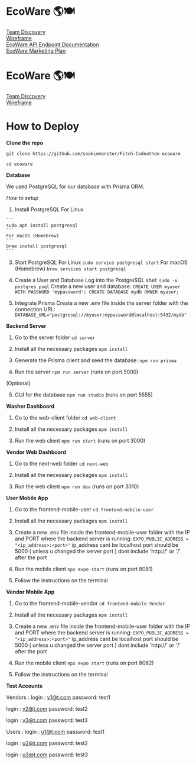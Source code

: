 # EcoWare 🌎🍽️
[Team Discovery](https://www.figma.com/board/gGCsLOUfskSWuw0Flmw9gt/Team-4-Discovery?node-id=0-1&node-type=canvas&t=GIlpj3XGpo9iecjX-0) <br>
[Wireframe](https://www.figma.com/design/vBSkMnoNiU1iBdxIJ5l15O/EcoWare?node-id=17-49&node-type=canvas&t=M0Y08aw3LX3AAdWn-0) <br>
[EcoWare API Endpoint Documentation](https://github.com/user-attachments/files/17452292/EcoWare.API.Endpoint.Documentation.pdf) <br>
[EcoWare Marketing Plan](https://github.com/user-attachments/files/17452301/EcoWare.Marketing.Plan.pdf)

# EcoWare 🌎🍽️
[Team Discovery](https://www.figma.com/board/gGCsLOUfskSWuw0Flmw9gt/Team-4-Discovery?node-id=0-1&node-type=canvas&t=GIlpj3XGpo9iecjX-0) <br>
[Wireframe](https://www.figma.com/design/vBSkMnoNiU1iBdxIJ5l15O/EcoWare?node-id=17-49&node-type=canvas&t=M0Y08aw3LX3AAdWn-0)

# How to Deploy

**Clone the repo**

```
git clone https://github.com/sookiemonster/Fitch-Codeathon ecoware

cd ecoware
```

**Database**

We used PostgreSQL for our database with Prisma ORM.

*How to setup*

  1. Install PostgreSQL
    For Linux

    ```
    sudo apt install postgresql
    ```
    For macOS (Homebrew) 
    ```
    brew install postgresql
    ```
    
  3. Start PostgreSQL
    For Linux 
    ```
    sudo service postgresql start
    ```
    For macOS (Homebrew) 
    ```
    brew services start postgresql
    ```
    
  5. Create a User and Database
    Log into the PostgreSQL shel: 
    ```
    sudo -u postgres psql
    ```
    Create a new user and database: 
    ```
    CREATE USER myuser WITH PASSWORD 'mypassword';
    CREATE DATABASE mydb OWNER myuser;
    ```

  7. Integrate Prisma
    Create a new .env file inside the server folder with the connection URL:
    ```
    DATABASE_URL="postgresql://myuser:mypassword@localhost:5432/mydb"
    ```

**Backend Server**

  1. Go to the server folder
    ```
    cd server
    ```

  3. Install all the necessary packages
    ```
    npm install
    ```

  5. Generate the Prisma client and seed the database:
    ```
    npm run prisma
    ```

  7. Run the server
    ```
    npm run server
    ```
    (runs on port 5000)

  (Optional)

  5. GUI for the database
    ```
    npm run studio
    ```
    (runs on port 5555)

**Washer Dashboard**

  1. Go to the web-client folder
    ```
    cd web-client
    ```

  3. Install all the necessary packages
    ```
    npm install
    ```

  5. Run the web client
    ```
    npm run start
    ```
    (runs on port 3000)

**Vendor Web Dashboard**

  1. Go to the next-web folder
    ```
    cd next-web
    ```

  3. Install all the necessary packages
    ```
    npm install
    ```

  5. Run the web client
    ```
    npm run dev
    ```
    (runs on port 3010)

**User Mobile App**

  1. Go to the frontend-mobile-user
    ```
    cd frontend-mobile-user
    ```

  3. Install all the necessary packages
    ```
    npm install
    ```

  5. Create a new .env file inside the frontend-mobile-user folder with the IP and PORT where the backend server is running:
    ```EXPO_PUBLIC_ADDRESS = "<ip_address>:<port>"```
    ip_address cant be localhost
    port should be 5000 ( unless u changed the server port )
    dont include 'http://' or '/' after the port

  6. Run the mobile client
    ```
    npx expo start
    ```
    (runs on port 8081)

  8. Follow the instructions on the terminal

**Vendor Mobile App**

  1. Go to the frontend-mobile-vendor
    ```
    cd frontend-mobile-Vendor
    ```

  3. Install all the necessary packages
    ```
    npm install
    ```

  5. Create a new .env file inside the frontend-mobile-user folder with the IP and PORT where the backend server is running:
    ```EXPO_PUBLIC_ADDRESS = "<ip_address>:<port>"```
    ip_address cant be localhost
    port should be 5000 ( unless u changed the server port )
    dont include 'http://' or '/' after the port

  6. Run the mobile client
    ```
    npx expo start
    ```
    (runs on port 8082)

  8. Follow the instructions on the terminal

**Test Accounts**

Vendors : 
  login : v1@t.com
  password: test1

  login : v2@t.com
  password: test2

  login : v3@t.com
  password: test3

Users : 
  login : u1@t.com
  password: test1

  login : u2@t.com
  password: test2

  login : u3@t.com
  password: test3



  


 


      

  




